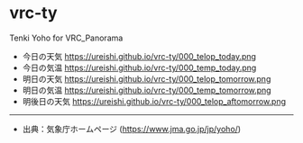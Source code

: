 # vrc-ty
Tenki Yoho for VRC_Panorama

* 今日の天気
<https://ureishi.github.io/vrc-ty/000_telop_today.png>
* 今日の気温
<https://ureishi.github.io/vrc-ty/000_temp_today.png>
* 明日の天気
<https://ureishi.github.io/vrc-ty/000_telop_tomorrow.png>
* 明日の気温
<https://ureishi.github.io/vrc-ty/000_temp_tomorrow.png>
* 明後日の天気
<https://ureishi.github.io/vrc-ty/000_telop_aftomorrow.png>

---

* 出典：気象庁ホームページ (<https://www.jma.go.jp/jp/yoho/>)
